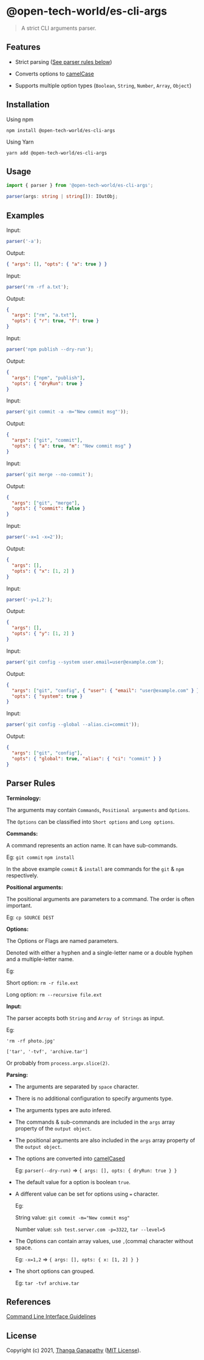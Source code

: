 # @open-tech-world/es-cli-args

> A strict CLI arguments parser.

## Features

- Strict parsing ([See parser rules below](#parser-rules))

- Converts options to [camelCase](https://es-utils.netlify.app/docs/String/camelCase)

- Supports multiple option types (`Boolean`, `String`, `Number`, `Array`, `Object`)

## Installation

Using npm

```shell
npm install @open-tech-world/es-cli-args
```

Using Yarn

```shell
yarn add @open-tech-world/es-cli-args
```

## Usage

```ts
import { parser } from '@open-tech-world/es-cli-args';

parser(args: string | string[]): IOutObj;
```

## Examples

Input:

```ts
parser('-a');
```

Output:

```json
{ "args": [], "opts": { "a": true } }
```

Input:

```ts
parser('rm -rf a.txt');
```

Output:

```json
{
  "args": ["rm", "a.txt"],
  "opts": { "r": true, "f": true }
}
```

Input:

```ts
parser('npm publish --dry-run');
```

Output:

```json
{
  "args": ["npm", "publish"],
  "opts": { "dryRun": true }
}
```

Input:

```ts
parser('git commit -a -m="New commit msg"'));
```

Output:

```json
{
  "args": ["git", "commit"],
  "opts": { "a": true, "m": "New commit msg" }
}
```

Input:

```ts
parser('git merge --no-commit');
```

Output:

```json
{
  "args": ["git", "merge"],
  "opts": { "commit": false }
}
```

Input:

```ts
parser('-x=1 -x=2'));
```

Output:

```json
{
  "args": [],
  "opts": { "x": [1, 2] }
}
```

Input:

```ts
parser('-y=1,2');
```

Output:

```json
{
  "args": [],
  "opts": { "y": [1, 2] }
}
```

Input:

```ts
parser('git config --system user.email=user@example.com');
```

Output:

```json
{
  "args": ["git", "config", { "user": { "email": "user@example.com" } }],
  "opts": { "system": true }
}
```

Input:

```ts
parser('git config --global --alias.ci=commit'));
```

Output:

```json
{
  "args": ["git", "config"],
  "opts": { "global": true, "alias": { "ci": "commit" } }
}
```

## Parser Rules

**Terminology:**

The arguments may contain `Commands`, `Positional arguments` and `Options`.

The `Options` can be classified into `Short options` and `Long options`.

**Commands:**

A command represents an action name. It can have sub-commands.

Eg: `git commit` `npm install`

In the above example `commit` & `install` are commands for the `git` & `npm` respectively.

**Positional arguments:**

The positional arguments are parameters to a command. The order is often important.

Eg: `cp SOURCE DEST`

**Options:**

The Options or Flags are named parameters.

Denoted with either a hyphen and a single-letter name or a double hyphen and a multiple-letter name.

Eg:

Short option: `rm -r file.ext`

Long option: `rm --recursive file.ext`

**Input:**

The parser accepts both `String` and `Array of Strings` as input.

Eg:

`'rm -rf photo.jpg'`

`['tar', '-tvf', 'archive.tar']`

Or probably from `process.argv.slice(2)`.

**Parsing:**

- The arguments are separated by `space` character.

- There is no additional configuration to specify arguments type.

- The arguments types are auto infered.

- The commands & sub-commands are included in the `args` array property of the `output object`.

- The positional arguments are also included in the `args` array property of the `output object`.

- The options are converted into [camelCased](https://es-utils.netlify.app/docs/String/camelCase)

  Eg: `parser(--dry-run)` => `{ args: [], opts: { dryRun: true } }`

- The default value for a option is boolean `true`.

- A different value can be set for options using `=` character.

  Eg:
  
  String value: `git commit -m="New commit msg"`

  Number value: `ssh test.server.com -p=3322`, `tar --level=5`

- The Options can contain array values, use `,`(comma) character without space.

  Eg: `-x=1,2` => `{ args: [], opts: { x: [1, 2] } }`

- The short options can grouped.
  
  Eg: `tar -tvf archive.tar`

## References

[Command Line Interface Guidelines](https://clig.dev/)

## License

Copyright (c) 2021, [Thanga Ganapathy](https://thanga-ganapathy.github.io) ([MIT License](./LICENSE)).
